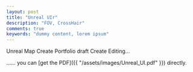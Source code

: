 ```yaml
---
layout: post
title: "Unreal UIr"
description: "FOV, CrossHair"
comments: true
keywords: "dummy content, lorem ipsum"
---
```

Unreal Map Create Portfolio
draft Create Editing...

...... you can [get the PDF]({{ "/assets/images/Unreal_UI.pdf" }}) directly.